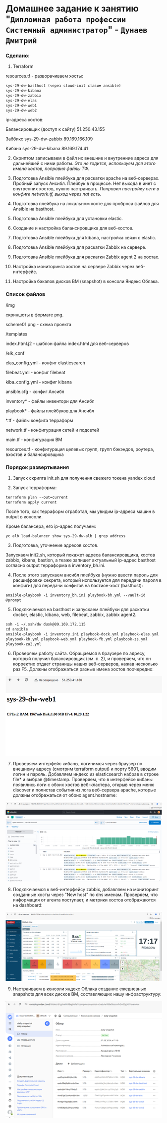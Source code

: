 # Домашнее задание к занятию "`Дипломная работа профессии Системный администратор`" - `Дунаев Дмитрий`

### Сделано:

1. Terraform

resources.tf - разворачиваем хосты:

    sys-29-dw-basthost (через cloud-init ставим ansible)
    sys-29-dw-kibana
    sys-29-dw-zabbix
    sys-29-dw-elas
    sys-29-dw-web1
    sys-29-dw-web2

ip-адреса хостов:

Балансировщик (доступ к сайту)
51.250.43.155

Заббикс sys-29-dw-zabbix
89.169.166.109

Кибана sys-29-dw-kibana
89.169.174.41

2. Скриптом записываем в файл их внешние и внутренние адреса для дальнейшей с ними работы. 
 _Это не годится, используем для этого имена хостов, поправил файлы ТФ._

3. Подготовка Ansible плейбука для раскатки apache на веб-серверах.
Пробный запуск Ансибл. Плейбук в процессе. Нет выхода в инет с внутренних хостов, нужно настраивать.
 _Поправил настройку сети в конфиге network.tf, выход через nat есть._

4. Подготовка плейбука на локальном хосте для проброса файлов для Ansible на basthost.

5. Подготовка Ansible плейбука для установки elastic.

6. Создание и настройка балансировщика для веб-хостов.

7. Подготовка Ansible плейбука для kibana, настройка связи с elastic.

8. Подготовка Ansible плейбука для раскатки Zabbix на сервере.

9. Подготовка Ansible плейбука для раскатки Zabbix agent 2 на хостах.

10. Настройка мониторинга хостов на сервере Zabbix через веб-интерфейс.

11. Настройка бэкапов дисков ВМ (snapshot) в консоли Яндекс Облака.

### Список файлов

/img

скриншоты в формате png.

scheme01.png - схема проекта

/templates

index.html.j2 - шаблон файла index.html для веб-серверов

/elk_conf

elas_config.yml - конфиг elasticsearch

filebeat.yml - конфиг filebeat

kiba_config.yml - конфиг kibana

ansible.cfg - конфиг Ансибл

inventory* - файлы инвентори для Ансибл

playbook* - файлы плейбуков для Ансибл

*.tf - файлы конфига терраформ

network.tf - конфигурация сетей и подсетей

main.tf - конфигурация ВМ

resources.tf - конфигурация целевых групп, групп бэкэндов, роутера, вхостов и балансировщика

### Порядок развертывания

1. Запуск скрипта init.sh для получения свежего токена yandex cloud

2. Запуск терраформа:

```
terraform plan --out=current
terraform apply current
```
После того, как терраформ отработал, мы увидим ip-адреса машин в output в консоли.

Кроме балансера, его ip-адрес получаем:

```
yc alb load-balancer show sys-29-dw-alb | grep address
```

3. Подготовка, уточнение адресов хостов.

Запускаем init2.sh, который покажет адреса балансировщика, хостов zabbix, kibana, bastion, а ткаже
запишет актуальный ip-адрес basthost согласно output терраформа в inventory_bh.ini.

4. После этого запускаем ансибл плейбука (нужно ввести пароль для расшифровки секрета, который используется для передачи пароля в конфиги) для передачи конфигов на бастион-хост (basthost):

```
ansible-playbook -i inventory_bh.ini playbook-bh.yml --vault-id @prompt
```

5. Подключаемся на basthost и запускаем плейбуки для раскатки docker, elastic, kibana, web, filebeat, zabbix, zabbix agent2.

```
ssh -i ~/.ssh/dw dusk@89.169.172.115
cd ansible
ansible-playbook -i inventory.ini playbook-dock.yml playbook-elas.yml playbook-kb.yml playbook-web.yml playbook-fb.yml playbook-zs.yml playbook-za2.yml
```

6. Проверяем работу сайта. Обращаемся в браузере по адресу, который получил балансировщик (см. п. 2), и проверяем, что он корректно отдает страницы наших веб-серверов, нажав несколько раз F5. Должны отображаться разные имена хостов поочередно:

![Вебсайт](./img/dw-web-01.png)

7. Проверяем интерфейс кибаны, логинимся через браузер по внешнему адресу (смотрим terraform output) и порту 5601, вводим логин и пароль. Добавляем индекс из elasticsearch набрав в строке file* и выбрав @timestamp. Проверяем, что в интерфейсе кибаны появились логи с обоих хостов веб-кластера, открыв через меню discover и полистав события из лога веб-сервера apache, которые должны отображаться от обоих agent.hostname:

![Эластик](./img/dw-elk-01.png)

8. Подключаемся к веб-интерфейсу zabbix, добавляем на мониторинг созданные хосты через "New host" по dns именам. Проверяем, что информация от агента поступает, и метрики хостов отображаются на dashboard:

![Заббикс](./img/dw-zab-01.png)

9. Настраиваем в консоли яндекс Облака создание ежедневных snapshots для всех дисков ВМ, составляющих нашу инфраструктуру:

![Снапшоты](./img/dw-snp-01.png)